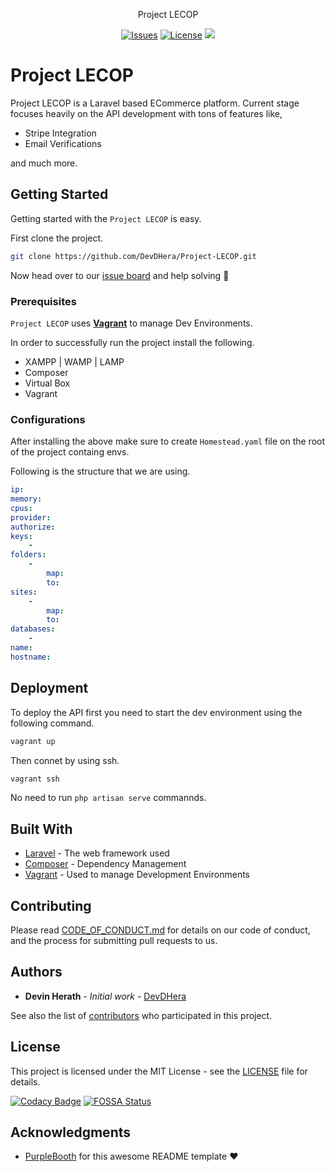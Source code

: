 <p align="center">Project LECOP</p>

<p align="center">
<a href="https://github.com/DevDHera/Project-LECOP/issues"><img alt="Issues" src="https://img.shields.io/github/issues/DevDHera/Project-LECOP.svg"></a>
<a href="https://github.com/DevDHera/Project-LECOP/blob/master/LICENSE"><img alt="License" src="https://img.shields.io/github/license/DevDHera/Project-LECOP.svg"></a>
<a href="https://app.fossa.io/projects/git%2Bgithub.com%2FDevDHera%2FProject-LECOP?ref=badge_shield" alt="FOSSA Status"><img src="https://app.fossa.io/api/projects/git%2Bgithub.com%2FDevDHera%2FProject-LECOP.svg?type=shield"/></a>

</p>

# Project LECOP

Project LECOP is a Laravel based ECommerce platform. Current stage focuses heavily on the API development with tons of features like,

* Stripe Integration
* Email Verifications

and much more.

## Getting Started

Getting started with the `Project LECOP` is easy.

First clone the project.

```sh
git clone https://github.com/DevDHera/Project-LECOP.git
```

Now head over to our [issue board](https://github.com/DevDHera/Project-LECOP/issues) and help solving :angel: 

### Prerequisites

`Project LECOP` uses **[Vagrant](https://www.vagrantup.com/)** to manage Dev Environments.

In order to successfully run the project install the following.

* XAMPP | WAMP | LAMP
* Composer
* Virtual Box
* Vagrant

### Configurations

After installing the above make sure to create `Homestead.yaml` file on the root of the project containg envs.

Following is the structure that we are using.

```yaml
ip: 
memory: 
cpus: 
provider: 
authorize: 
keys:
    - 
folders:
    -
        map: 
        to: 
sites:
    -
        map: 
        to: 
databases:
    - 
name: 
hostname: 

```

## Deployment

To deploy the API first you need to start the dev environment using the following command.

```sh
vagrant up
```

Then connet by using ssh.

```sh
vagrant ssh
```

No need to run `php artisan serve` commannds. 

## Built With

* [Laravel](https://laravel.com/) - The web framework used
* [Composer](https://getcomposer.org/) - Dependency Management
* [Vagrant](https://www.vagrantup.com/) - Used to manage Development Environments

## Contributing

Please read [CODE_OF_CONDUCT.md](https://github.com/DevDHera/Project-LECOP/blob/master/CODE_OF_CONDUCT.md) for details on our code of conduct, and the process for submitting pull requests to us.

## Authors

* **Devin Herath** - *Initial work* - [DevDHera](https://github.com/DevDHera)

See also the list of [contributors](https://github.com/DevDHera/Project-LECOP/graphs/contributors) who participated in this project.

## License

This project is licensed under the MIT License - see the [LICENSE](https://github.com/DevDHera/Project-LECOP/blob/master/LICENSE) file for details.


[![Codacy Badge](https://api.codacy.com/project/badge/Grade/314c6b7bcd464a6e8f45d984978eef93)](https://app.codacy.com/app/DevDHera/Project-LECOP?utm_source=github.com&utm_medium=referral&utm_content=DevDHera/Project-LECOP&utm_campaign=Badge_Grade_Dashboard)
[![FOSSA Status](https://app.fossa.io/api/projects/git%2Bgithub.com%2FDevDHera%2FProject-LECOP.svg?type=large)](https://app.fossa.io/projects/git%2Bgithub.com%2FDevDHera%2FProject-LECOP?ref=badge_large)

## Acknowledgments

* [PurpleBooth](https://github.com/PurpleBooth) for this awesome README template :heart: